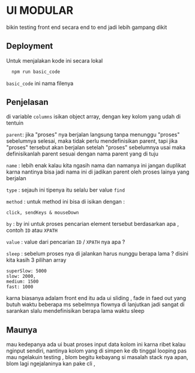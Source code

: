 
# UI MODULAR

bikin testing front end secara end to end  jadi lebih gampang dikit 




## Deployment

Untuk menjalakan kode ini secara lokal

```bash
  npm run basic_code 
```

`basic_code` ini nama filenya



## Penjelasan 

di variable `columns`  isikan object array, dengan key kolom yang udah di tentuin


`parent`: jika "proses" nya  berjalan langsung tanpa menunggu "proses" sebelumnya selesai,  maka tidak perlu mendefinisikan parent, tapi jika "proses" tersebut akan berjalan setelah "proses" sebelumnya usai maka definisikanlah  parent sesuai dengan nama parent yang di tuju

`name`  : lebih enak kalau kita ngasih nama dan namanya ini jangan duplikat karna nantinya bisa jadi nama ini di jadikan parent oleh proses lainya yang berjalan 

`type`  : sejauh ini tipenya itu selalu ber value `find`

`method` : untuk method ini bisa di isikan dengan  : 

    click, sendKeys & mouseDown

`by` :  by ini untuk proses pencarian element tersebut berdasarkan apa , contoh `ID` atau `XPATH`

`value` : value dari pencarian `ID` / `XPATH`  nya apa ?

`sleep`  : sebelum proses nya di jalankan harus nunggu berapa lama ? disini kita kasih 3 pilihan array 

    superSlow: 5000
    slow: 2000,
    medium: 1500
    fast: 1000
  
karna biasanya adalam front end itu ada ui sliding , fade in faed out yang butuh waktu beberapa ms sebelmnya flownya di lanjutkan jadi sangat di sarankan  slalu mendefinisikan berapa lama waktu sleep


## Maunya 

mau kedepanya ada ui buat proses input data kolom ini karna ribet kalau nginput sendiri,
nantinya kolom yang di simpen ke db tinggal looping pas mau ngelakuin testing , blom begitu kebayang si masalah stack nya apan, blom lagi ngejalaninya kan pake cli ,
